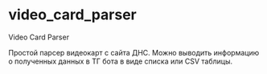 # video_card_parser
Video Card Parser

Простой парсер видеокарт с сайта ДНС.
Можно выводить информацию о полученных данных в ТГ бота в виде списка или CSV таблицы.
